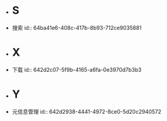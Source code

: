 - # S
- 搜索
  id:: 64ba41e6-408c-417b-8b93-712ce9035881
- # X
- 下载
  id:: 642d2c07-5f9b-4165-a6fa-0e3970d7b3b3
- # Y
- 元信息管理
  id:: 642d2938-4441-4972-8ce0-5d20c2940572